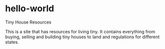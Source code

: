 # hello-world
Tiny House Resources

This is a site that has resources for living tiny. It contains everything from buying, selling and building tiny houses to land and regulations for different states.
